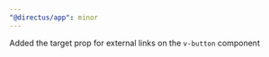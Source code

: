```yaml
---
"@directus/app": minor
---
```


Added the target prop for external links on the `v-button` component
